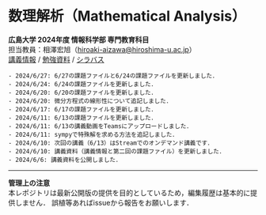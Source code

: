 # 数理解析（Mathematical Analysis）
**広島大学 2024年度 情報科学部 専門教育科目**  
担当教員：相澤宏旭（hiroaki-aizawa@hiroshima-u.ac.jp）  
[講義情報](info.md) / [勉強資料](advanced_materials.md) / [シラバス](https://momiji.hiroshima-u.ac.jp/syllabusHtml/2024_15_KA131001.html)

````{card} 連絡事項・更新事項
- 2024/6/27: 6/27の課題ファイルと6/24の課題ファイルを更新しました．
- 2024/6/24: 6/24の課題ファイルを更新しました．
- 2024/6/20: 6/20の課題ファイルを更新しました．
- 2024/6/20: 微分方程式の線形性について追記しました．
- 2024/6/17: 6/17の課題ファイルを更新しました．
- 2024/6/11: 6/13の課題ファイルを更新しました．
- 2024/6/11: 6/13の講義動画をTeamsにアップロードしました．
- 2024/6/11: sympyで特殊解を求める方法を追記しました．
- 2024/6/10: 次回の講義（6/13）はStreamでのオンデマンド講義です．
- 2024/6/10: 講義資料（講義情報と第二回の課題ファイル）を更新しました．
- 2024/6/6: 講義資料を公開しました．
````

---
**管理上の注意**  
本レポジトリは最新公開版の提供を目的としているため，編集履歴は基本的に提供しません．
誤植等あればissueから報告をお願いします．